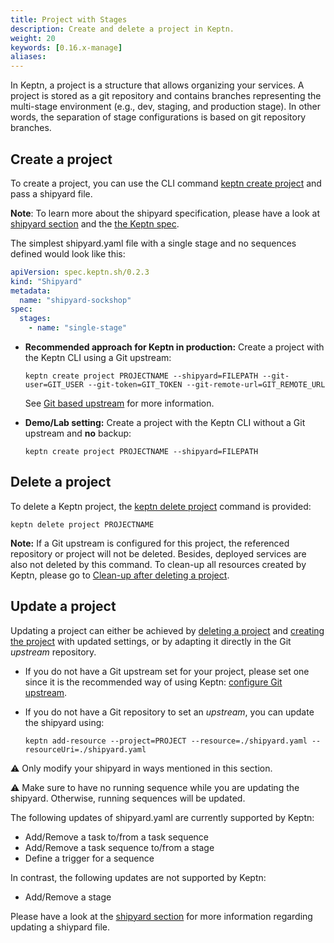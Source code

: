 ```yaml
---
title: Project with Stages
description: Create and delete a project in Keptn.
weight: 20
keywords: [0.16.x-manage]
aliases:
---
```


In Keptn, a project is a structure that allows organizing your services. A project is stored as a git repository and contains branches representing the multi-stage environment (e.g., dev, staging, and production stage).
In other words, the separation of stage configurations is based on git repository branches.

## Create a project

To create a project, you can use the CLI command [keptn create project](../../reference/cli/commands/keptn_create_project/) and pass a shipyard file.

**Note**: To learn more about the shipyard specification, please have a look at [shipyard section](../shipyard/) and the [the Keptn spec](https://github.com/keptn/spec/blob/0.2.1/shipyard.md).

The simplest shipyard.yaml file with a single stage and no sequences defined would look like this:
```yaml
apiVersion: spec.keptn.sh/0.2.3
kind: "Shipyard"
metadata:
  name: "shipyard-sockshop"
spec:
  stages:
    - name: "single-stage"
```

* **Recommended approach for Keptn in production:** Create a project with the Keptn CLI using a Git upstream: 
  ```console
  keptn create project PROJECTNAME --shipyard=FILEPATH --git-user=GIT_USER --git-token=GIT_TOKEN --git-remote-url=GIT_REMOTE_URL
  ```
  See [Git based upstream](../../manage/git_upstream/) for more information.

* **Demo/Lab setting:** Create a project with the Keptn CLI without a Git upstream and **no** backup:
  ```console
  keptn create project PROJECTNAME --shipyard=FILEPATH
  ```

## Delete a project

To delete a Keptn project, the [keptn delete project](../../reference/cli/commands/keptn_delete_project/) command is provided:
  ```console
  keptn delete project PROJECTNAME
  ```

**Note:** If a Git upstream is configured for this project, the referenced repository or project will not be deleted. Besides, deployed services are also not deleted by this command. To clean-up all resources created by Keptn, please go to [Clean-up after deleting a project](../../continuous_delivery/deployment_helm/#clean-up-after-deleting-a-project).

## Update a project

Updating a project can either be achieved by [deleting a project](#delete-a-project) and [creating the project](#create-a-project) with updated settings, or by adapting it directly in the Git *upstream* repository.

* If you do not have a Git upstream set for your project, please set one since it is the recommended way of using Keptn: [configure Git upstream](../../manage/git_upstream/#create-keptn-project-or-set-git-upstream).

* If you do not have a Git repository to set an *upstream*, you can update the shipyard using:

  ```
  keptn add-resource --project=PROJECT --resource=./shipyard.yaml --resourceUri=./shipyard.yaml
  ```

:warning: Only modify your shipyard in ways mentioned in this section.

:warning: Make sure to have no running sequence while you are updating the shipyard. Otherwise, running sequences will be updated.

The following updates of shipyard.yaml are currently supported by Keptn:

* Add/Remove a task to/from a task sequence
* Add/Remove a task sequence to/from a stage
* Define a trigger for a sequence 

In contrast, the following updates are not supported by Keptn:

* Add/Remove a stage

Please have a look at the [shipyard section](../shipyard/#updating-a-shipyard) for more information regarding updating a shiypard file.
